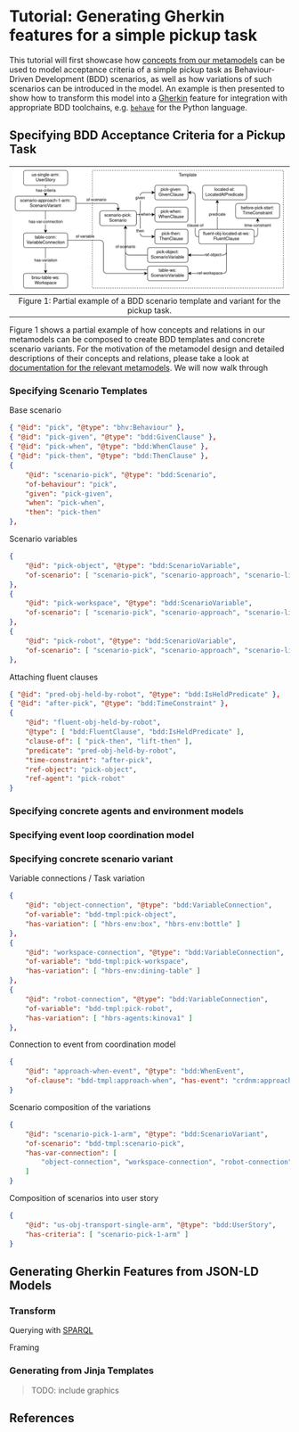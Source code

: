 # Tutorial: Generating Gherkin features for a simple pickup task

This tutorial will first showcase how [concepts from our metamodels](bdd-concepts.md) can be used
to model acceptance criteria of a simple pickup task as Behaviour-Driven Development (BDD)
scenarios, as well as how variations of such scenarios can be introduced in the model. An example
is then presented to show how to transform this model into a
[Gherkin](https://cucumber.io/docs/gherkin/reference/) feature for integration with appropriate
BDD toolchains, e.g. [`behave`](https://behave.readthedocs.io) for the Python language.

## Specifying BDD Acceptance Criteria for a Pickup Task

| ![BDD Template and Variant Example](assests/../assets/img/bdd-concepts-example.png) |
|:-:|
| Figure 1: Partial example of a BDD scenario template and variant for the pickup task. |

Figure 1 shows a partial example of how concepts and relations in our metamodels can be composed to
create BDD templates and concrete scenario variants. For the motivation of the metamodel design and
detailed descriptions of their concepts and relations, please take a look at
[documentation for the relevant metamodels](bdd-concepts.md). We will now walk through

### Specifying Scenario Templates

Base scenario

```json
{ "@id": "pick", "@type": "bhv:Behaviour" },
{ "@id": "pick-given", "@type": "bdd:GivenClause" },
{ "@id": "pick-when", "@type": "bdd:WhenClause" },
{ "@id": "pick-then", "@type": "bdd:ThenClause" },
{
    "@id": "scenario-pick", "@type": "bdd:Scenario",
    "of-behaviour": "pick",
    "given": "pick-given",
    "when": "pick-when",
    "then": "pick-then"
},
```

Scenario variables

```json
{
    "@id": "pick-object", "@type": "bdd:ScenarioVariable",
    "of-scenario": [ "scenario-pick", "scenario-approach", "scenario-lift" ]
},
{
    "@id": "pick-workspace", "@type": "bdd:ScenarioVariable",
    "of-scenario": [ "scenario-pick", "scenario-approach", "scenario-lift" ]
},
{
    "@id": "pick-robot", "@type": "bdd:ScenarioVariable",
    "of-scenario": [ "scenario-pick", "scenario-approach", "scenario-lift" ]
},
```

Attaching fluent clauses

```json
{ "@id": "pred-obj-held-by-robot", "@type": "bdd:IsHeldPredicate" },
{ "@id": "after-pick", "@type": "bdd:TimeConstraint" },
{
    "@id": "fluent-obj-held-by-robot",
    "@type": [ "bdd:FluentClause", "bdd:IsHeldPredicate" ],
    "clause-of": [ "pick-then", "lift-then" ],
    "predicate": "pred-obj-held-by-robot",
    "time-constraint": "after-pick",
    "ref-object": "pick-object",
    "ref-agent": "pick-robot"
}
```

### Specifying concrete agents and environment models

### Specifying event loop coordination model

### Specifying concrete scenario variant

Variable connections / Task variation

```json
{
    "@id": "object-connection", "@type": "bdd:VariableConnection",
    "of-variable": "bdd-tmpl:pick-object",
    "has-variation": [ "hbrs-env:box", "hbrs-env:bottle" ]
},
{
    "@id": "workspace-connection", "@type": "bdd:VariableConnection",
    "of-variable": "bdd-tmpl:pick-workspace",
    "has-variation": [ "hbrs-env:dining-table" ]
},
{
    "@id": "robot-connection", "@type": "bdd:VariableConnection",
    "of-variable": "bdd-tmpl:pick-robot",
    "has-variation": [ "hbrs-agents:kinova1" ]
},
```

Connection to event from coordination model

```json
{
    "@id": "approach-when-event", "@type": "bdd:WhenEvent",
    "of-clause": "bdd-tmpl:approach-when", "has-event": "crdnm:approach-start"
}
```

Scenario composition of the variations

```json
{
    "@id": "scenario-pick-1-arm", "@type": "bdd:ScenarioVariant",
    "of-scenario": "bdd-tmpl:scenario-pick",
    "has-var-connection": [
        "object-connection", "workspace-connection", "robot-connection"
    ]
}
```

Composition of scenarios into user story

```json
{
    "@id": "us-obj-transport-single-arm", "@type": "bdd:UserStory",
    "has-criteria": [ "scenario-pick-1-arm" ]
}
```

## Generating Gherkin Features from JSON-LD Models

### Transform

Querying with [SPARQL](https://www.w3.org/TR/rdf-sparql-query/)

Framing

### Generating from Jinja Templates

> TODO: include graphics

## References

[^alferez2019]: M. Alferez, F. Pastore, M. Sabetzadeh, et al., "Bridging the Gap between Requirements Modeling and Behavior-Driven Development," _22nd MODELS_, 2019, doi: [10.1109/MODELS.2019.00008](https://doi.org/10.1109/MODELS.2019.00008).
